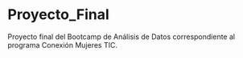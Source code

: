 # Proyecto_Final
Proyecto final del Bootcamp de Análisis de Datos correspondiente al programa Conexión Mujeres TIC.
